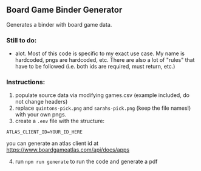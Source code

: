 ## Board Game Binder Generator

Generates a binder with board game data.

### Still to do:

- alot. Most of this code is specific to my exact use case. My name is hardcoded, pngs are hardcoded, etc. There are also a lot of "rules" that have to be followed (i.e. both ids are required, must return, etc.)

### Instructions:

1. populate source data via modifying games.csv (example included, do not change headers)
2. replace `quintons-pick.png` and `sarahs-pick.png` (keep the file names!) with your own pngs.
3. create a `.env` file with the structure:

```
ATLAS_CLIENT_ID=YOUR_ID_HERE
```

you can generate an atlas client id at https://www.boardgameatlas.com/api/docs/apps

4. run `npm run generate` to run the code and generate a pdf
